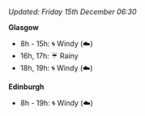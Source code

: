 *Updated: Friday 15th December 06:30*

**Glasgow**

* 8h - 15h: :cyclone: Windy (:cloud:)
* 16h, 17h: :umbrella: Rainy
* 18h, 19h: :cyclone: Windy (:cloud:)

**Edinburgh**

* 8h - 19h: :cyclone: Windy (:cloud:)
